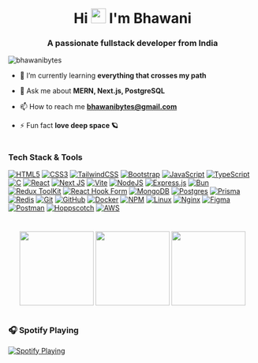<!--
**bhawanibytes/bhawanibytes** is a ✨ _special_ ✨ repository because its `README.md` (this file) appears on your GitHub profile.

Here are some ideas to get you started:

- 🔭 I’m currently working on ...
- 🌱 I’m currently learning ...
- 👯 I’m looking to collaborate on ...
- 🤔 I’m looking for help with ...
- 💬 Ask me about ...
- 📫 How to reach me: ...
- 😄 Pronouns: ...
- ⚡ Fun fact: ...
-->

<h1 align="center">Hi <img src="https://github.com/TheDudeThatCode/TheDudeThatCode/blob/master/Assets/Hi.gif" width="30px" height="30px"> I'm Bhawani</h1>
<h3 align="center">A passionate fullstack developer from India</h3>

<p align="left"> <img src="https://komarev.com/ghpvc/?username=bhawanibytes&label=Profile%20views&color=0e75b6&style=flat" alt="bhawanibytes" /> </p>

- 🌱 I’m currently learning **everything that crosses my path**

- 💬 Ask me about **MERN, Next.js, PostgreSQL**

- 📫 How to reach me **bhawanibytes@gmail.com**

- ⚡ Fun fact **love deep space 🪐**

#

### Tech Stack & Tools

<!-- Frontend -->
[![HTML5](https://img.shields.io/badge/html5-%23E34F26.svg?style=for-the-badge&logo=html5&logoColor=white)](https://www.w3.org/html/)
[![CSS3](https://img.shields.io/badge/css3-%231572B6.svg?style=for-the-badge&logo=css3&logoColor=white)](https://www.w3schools.com/css)
[![TailwindCSS](https://img.shields.io/badge/tailwindcss-%2338B2AC.svg?style=for-the-badge&logo=tailwind-css&logoColor=white)](https://tailwindcss.com)
[![Bootstrap](https://img.shields.io/badge/Bootstrap-7952B3?style=for-the-badge&logo=bootstrap&logoColor=white)](https://getbootstrap.com)<!-- Language -->
[![JavaScript](https://img.shields.io/badge/javascript-%23323330.svg?style=for-the-badge&logo=javascript&logoColor=%23F7DF1E)](https://developer.mozilla.org/en-US/docs/Web/JavaScript)
[![TypeScript](https://img.shields.io/badge/typescript-%23007ACC.svg?style=for-the-badge&logo=typescript&logoColor=white)](https://www.typescriptlang.org/)
[![C](https://img.shields.io/badge/C%20Language-00599C?style=for-the-badge&logoColor=white)](https://www.cprogramming.com/)<!-- Frameworks -->
[![React](https://img.shields.io/badge/react-%2320232a.svg?style=for-the-badge&logo=react&logoColor=%2361DAFB)](https://react.dev/)
[![Next JS](https://img.shields.io/badge/Next-black?style=for-the-badge&logo=next.js&logoColor=white)](https://nextjs.org/)
[![Vite](https://img.shields.io/badge/Vite-646CFF?style=for-the-badge&logo=vite&logoColor=FFD62E)](https://vitejs.dev/)<!-- Backend -->
[![NodeJS](https://img.shields.io/badge/node.js-6DA55F?style=for-the-badge&logo=node.js&logoColor=white)](https://nodejs.org/)
[![Express.js](https://img.shields.io/badge/express.js-%23404d59.svg?style=for-the-badge&logo=express&logoColor=%2361DAFB)](https://expressjs.com/)
[![Bun](https://img.shields.io/badge/Bun-%23000000.svg?style=for-the-badge&logo=bun&logoColor=white)](https://bun.com/)<!-- State Management -->
[![Redux ToolKit](https://img.shields.io/badge/redux-%23593d88.svg?style=for-the-badge&logo=redux&logoColor=white)](https://redux-toolkit.js.org/)
[![React Hook Form](https://img.shields.io/badge/React%20Hook%20Form-%23EC5990.svg?style=for-the-badge&logo=reacthookform&logoColor=white)](https://react-hook-form.com/)<!-- Database -->
[![MongoDB](https://img.shields.io/badge/MongoDB-%234ea94b.svg?style=for-the-badge&logo=mongodb&logoColor=white)](https://www.mongodb.com/)
[![Postgres](https://img.shields.io/badge/postgres-%23316192.svg?style=for-the-badge&logo=postgresql&logoColor=white)](https://www.postgresql.org)
[![Prisma](https://img.shields.io/badge/Prisma-3982CE?style=for-the-badge&logo=Prisma&logoColor=white)](https://www.prisma.io/)
[![Redis](https://img.shields.io/badge/redis-%23DD0031.svg?style=for-the-badge&logo=redis&logoColor=white)](https://redis.io/)<!-- DevOps & Tools -->
[![Git](https://img.shields.io/badge/git-%23F05033.svg?style=for-the-badge&logo=git&logoColor=white)](https://git-scm.com/)
[![GitHub](https://img.shields.io/badge/github-%23121011.svg?style=for-the-badge&logo=github&logoColor=white)](https://github.com/)
[![Docker](https://img.shields.io/badge/docker-%230db7ed.svg?style=for-the-badge&logo=docker&logoColor=white)](https://www.docker.com/)
[![NPM](https://img.shields.io/badge/NPM-%23CB3837.svg?style=for-the-badge&logo=npm&logoColor=white)](https://www.npmjs.com/)
[![Linux](https://img.shields.io/badge/Linux-FCC624?style=for-the-badge&logo=linux&logoColor=black)](https://www.linux.org/)
[![Nginx](https://img.shields.io/badge/nginx-%23009639.svg?style=for-the-badge&logo=nginx&logoColor=white)](https://nginx.org/)<!-- Design / API -->
[![Figma](https://img.shields.io/badge/Figma-1B1F23?style=for-the-badge&logo=figma&logoColor=F24E1E)](https://figma.com)
[![Postman](https://img.shields.io/badge/Postman-FF6C37?style=for-the-badge&logo=postman&logoColor=white)](https://www.postman.com/)
[![Hoppscotch](https://img.shields.io/badge/Hoppscotch-1B1F23?style=for-the-badge&logo=hoppscotch&logoColor=%2359C6A3)](https://hoppscotch.io/)
[![AWS](https://img.shields.io/badge/AWS-%23FF9900.svg?style=for-the-badge&logo=amazon-aws&logoColor=white)](https://aws.amazon.com) 

#

<!-- GitHub Stats -->
<p align="center">
    <img align="center" height="150em" 
         src="https://github-readme-stats.vercel.app/api/top-langs/?username=bhawanibytes&theme=tokyonight&hide_border=false&include_all_commits=true&count_private=false&layout=compact" />
    <img align="center" height="150em" 
         src="https://nirzak-streak-stats.vercel.app/?user=bhawanibytes&theme=tokyonight&hide_border=false" />
    <img align="center" height="150em" 
         src="https://github-readme-stats.vercel.app/api?username=bhawanibytes&theme=tokyonight&hide_border=false&include_all_commits=true&count_private=false" />
</p>

#

<!-- Spotify Player -->
<h3>🎧 Spotify Playing</h3>
<a href="https://open.spotify.com/user/31jcfozkj546etplv5yjkqx44kde">
  <img src="https://spotify-player-api.vercel.app/api/spotify" alt="Spotify Playing" />
</a>
